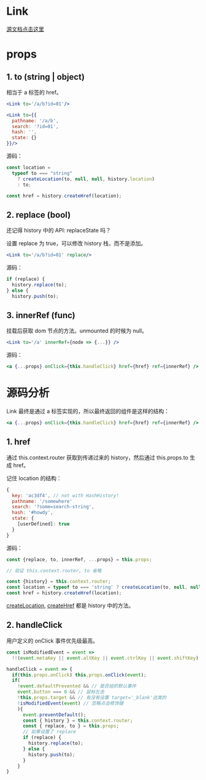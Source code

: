 # Link

[源文档点击这里][1]

# props

## 1. to (string | object)

相当于 a 标签的 href。

```jsx
<Link to='/a/b?id=01'/>

<Link to={{
  pathname: '/a/b',
  search: '?id=01',
  hash: '',
  state: {}
}}/>
```

源码：

```js
const location =
  typeof to === "string"
    ? createLocation(to, null, null, history.location)
    : to;

const href = history.createHref(location);
```

## 2. replace (bool)

还记得 history 中的 API: replaceState 吗？

设置 replace 为 true，可以修改 history 栈，而不是添加。

```jsx
<Link to='/a/b?id=01' replace/>
```

源码：

```js
if (replace) {
  history.replace(to);
} else {
  history.push(to);
```

## 3. innerRef (func)

挂载后获取 dom 节点的方法。unmounted 的时候为 null。

```jsx
<Link to='/a' innerRef={node => {...}} />
```
源码：

```jsx
<a {...props} onClick={this.handleClick} href={href} ref={innerRef} />
```

# 源码分析

Link 最终是通过 a 标签实现的，所以最终返回的组件是这样的结构：

```jsx
<a {...props} onClick={this.handleClick} href={href} ref={innerRef} />
```
## 1. href 

通过 this.context.router 获取到传递过来的 history，然后通过 this.props.to 生成 href。

记住 location 的结构：
```jsx
{
  key: 'ac3df4', // not with HashHistory!
  pathname: '/somewhere'
  search: '?some=search-string',
  hash: '#howdy',
  state: {
    [userDefined]: true
  }
}
```

源码：

```jsx
const {replace, to, innerRef, ...props} = this.props;

// 验证 this.context.router, to 省略

const {history} = this.context.router;
const location = typeof to === 'string' ? createLocation(to, null, null, history.location) : to;
const href = history.createHref(location);
```

[createLocation][4], [createHref][3] 都是 history 中的方法。

## 2. handleClick

用户定义的 onClick 事件优先级最高。

```jsx
const isModifiedEvent = event =>
  !!(event.metaKey || event.altKey || event.ctrlKey || event.shiftKey);

handleClick = event => {
  if(this.props.onClick) this.props.onClick(event);
  if(
    !event.defaultPrevented && // 是否组织默认事件
    event.button === 0 && // 鼠标左击
    !this.props.target && // 有没有设置 target='_blank'这类的
    !isModifiedEvent(event) // 忽略点击修饰键
    ){
      event.preventDefault();
      const { history } = this.context.router;
      const { replace, to } = this.props;
      // 如果设置了 replace
      if (replace) {
        history.replace(to);
      } else {
        history.push(to);
      }
    }
}
```

[1]: https://reacttraining.com/react-router/web/api/Link
[2]: http://www.w3school.com.cn/html5/att_a_target.asp
[3]: https://github.com/ReactTraining/history/blob/master/modules/PathUtils.js
[4]: https://github.com/ReactTraining/history/blob/master/modules/LocationUtils.js